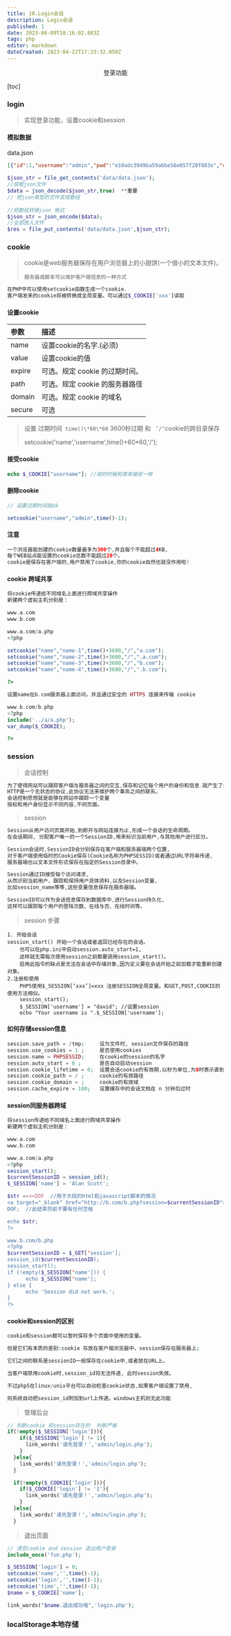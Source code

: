 ```yaml
---
title: 10.Login会话
description: Login会话
published: 1
date: 2023-06-09T10:16:02.883Z
tags: php
editor: markdown
dateCreated: 2023-04-22T17:33:32.050Z
---
```


<center>登录功能</center>

[toc]



### login

> 实现登录功能，设置cookie和session

#### 模拟数据

data.json

```json
[{"id":1,"username":"admin","pwd":"e10adc3949ba59abbe56e057f20f883e","createtime":"1627870642"}]
```

```php
$json_str = file_get_contents('data/data.json');
//获取json文件
$data = json_decode($json_str,true)  **重要
// 把json类型的文件变成数组
   
//把数组转换json 格式
$json_str = json_encode($data);
//全部放入文件
$res = file_put_contents('data/data.json',$json_str);
```



### cookie

> cookie是web服务器保存在用户浏览器上的小甜饼(一个很小的文本文件)。
>
> ```
> 服务器或脚本可以维护客户端信息的一种方式
> ```

```php
在PHP中可以使用setcookie函数生成一个cookie.
客户端发来的cookie将被转换成全局变量。可以通过$_COOKIE['xxx']读取
```

#### 设置cookie

| 参数   | 描述                           |
| :----- | :----------------------------- |
| name   | 设置cookie的名字.(必须)        |
| value  | 设置cookie的值                 |
| expire | 可选。规定 cookie 的过期时间。 |
| path   | 可选。规定 cookie 的服务器路径 |
| domain | 可选。规定 cookie 的域名       |
| secure | 可选                           |

> 设置  过期时间` time()\*60\*60` 3600秒过期 和   ` ’/‘`cookie的跨目录保存
>
> setcookie('name','username',time()+60*60,'/');

#### 接受cookie

```php
echo $_COOKIE["username"]; //收的时候和表单接收一样   
```

#### 删除cookie

```php
// 设置过期时间就ok

setcookie("username","admin",time()-1);
```

#### 注意

```php
一个浏览器能创建的cookie数量最多为300个,并且每个不能超过4KB,
每个WEB站点能设置的cookie总数不能超过20个。
cookie是保存在客户端的,用户禁用了cookie,你的cookie自然也就没作用啦!
```

#### cookie 跨域共享

```php
将cookie传递给不同域名上面进行跨域共享操作
新建两个虚拟主机分别是：

www.a.com
www.b.com

www.a.com/a.php
<?php

setcookie("name","name-1",time()+3600,"/","a.com");
setcookie("name","name-2",time()+3600,"/",".a.com");
setcookie("name","name-3",time()+3600,"/","b.com");
setcookie("name","name-4",time()+3600,"/",".b.com");

?>

设置name在b.com服务器上面访问，并且通过安全的 HTTPS 连接来传输 cookie

www.b.com/b.php
<?php  
include('../a/a.php');
var_dump($_COOKIE);

?>
```



### session

>  会话控制

```php
为了使得网站可以跟踪客户端与服务器之间的交互,保存和记忆每个用户的身份和信息.就产生了会话控制。
HTTP是一个无状态的协议,此协议无法来维护两个事务之间的联系。
会话控制思想就是能够在网站中跟踪一个变量    
授权和用户身份显示不同内容,不同页面。
```

>  session

```php
Session从用户访问页面开始,到断开与网站连接为止,形成一个会话的生命周期。
在会话期间, 分配客户唯一的一个SessionID,用来标识当前用户,与其他用户进行区分。

Session会话时,SessionID会分别保存在客户端和服务器端两个位置,
对于客户端使用临时的Cookie保存(Cookie名称为PHPSESSID)或者通过URL字符串传递,
服务器端也以文本文件形式保存在指定的Session目录中。

Session通过ID接受每个访问请求,
从而识别当前用户、跟踪和保持用户具体资料,以及Session变量,
比如session_name等等,这些变量信息保存在服务器端。

SessionID可以作为会话信息保存到数据库中,进行Session持久化,
这样可以跟踪每个用户的登陆次数、在线与否、在线时间等。
```

> session 步骤

```
1. 开始会话
session_start() 开始一个会话或者返回已经存在的会话。
    也可以在php.ini中启动session.auto_start=1,
    这样就无需每次使用session之前都要调用session_start()。
    启用此指令的缺点是无法在会话中存储对象,因为定义要在会话开始之前加载才能重新创建对象。
2.注册和使用 
	PHP5使用$_SESSION[‘xxx’]=xxx 注册SESSION全局变量。和GET,POST,COOKIE的使用方法相似。
    session_start();
    $_SESSION['username'] = "david"; //设置session
    echo "Your username is ".$_SESSION['username'];
```

#### 如何存储session信息

```php
session.save_path = /tmp;     设为文件时, session文件保存的路径
session.use_cookies = 1 ;     是否使用cookies
session.name = PHPSESSID;     在cookie的session的名字
session.auto_start = 0 ;      是否自动启动session
session.cookie_lifetime = 0;  设置会话cookie的有效期,以秒为单位,为0时表示直到浏览器被重启
session.cookie_path = / ;     cookie的有效路径
session.cookie_domain = ;     cookie的有效域
session.cache_expire = 180;   设置缓存中的会话文档在 n 分钟后过时
```

#### session同服务器跨域

```php
将session传递给不同域名上面进行跨域共享操作
新建两个虚拟主机分别是：

www.a.com
www.b.com

www.a.com/a.php
<?php
session_start(); 
$currentSessionID = session_id();
$_SESSION['name'] = 'Alan Scott'; 

$str =<<<DOF  //用于大段的html和javascript脚本的情况
<a target="_blank" href="http://b.com/b.php?session=$currentSessionID">跳转</a>
DOF;  //此结束符前不要有任何空格

echo $str;
?>

www.b.com/b.php
<?php
$currentSessionID = $_GET['session'];
session_id($currentSessionID);
session_start();
if (!empty($_SESSION['name'])) {
      echo $_SESSION['name'];
} else {
      echo 'Session did not work.';
}
?>
```

#### cookie和session的区别

```php
cookie和session都可以暂时保存多个页面中使用的变量。

但是它们有本质的差别:cookie 存放在客户端浏览器中，session保存在服务器上;

它们之间的联系是sessionID一般保存在cookie中,或者放在URL上。

当客户端禁用cookie时,session_id将无法传递, 此时session失效。

不过php5在linux/unix平台可以自动检查cookie状态,如果客户端设置了禁用,

则系统自动把session_id附加到url上传递。windows主机则无此功能
```

> 管理后台

```php
// 判断cookie 和session存在的  判断严格
if(!empty($_SESSION['login'])){
    if($_SESSION['login'] != 1){
      link_words('请先登录！','admin/login.php');
    }
  }else{
    link_words('请先登录！','admin/login.php');
  }

  if(!empty($_COOKIE['login'])){
    if($_COOKIE['login'] != '1'){
      link_words('请先登录！','admin/login.php');
    }
  }else{
    link_words('请先登录！','admin/login.php');
  }
```

> 退出页面

```php
// 清空cookie and session 退出用户登录
include_once('fun.php');

$_SESSION['login'] = 0;
setcookie('name','',time()-1);
setcookie('login','',time()-1);
setcookie('time','',time()-1);
$name = $_COOKIE['name'];

link_words("$name.退出成功咯",'login.php');
```



### localStorage本地存储

